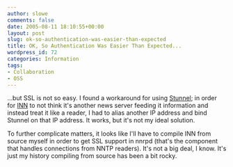 ```yaml
---
author: slowe
comments: false
date: 2005-08-11 18:10:55+00:00
layout: post
slug: ok-so-authentication-was-easier-than-expected
title: OK, So Authentication Was Easier Than Expected...
wordpress_id: 72
categories: Information
tags:
- Collaboration
- OSS
---
```


...but SSL is not so easy. I found a workaround for using [Stunnel](http://stunnel.mirt.net/index.html); in order for [INN](http://www.isc.org/products/INN/) to not think it's another news server feeding it information and instead treat it like a reader, I had to alias another IP address and bind Stunnel on that IP address. It works, but it's not my ideal solution.

To further complicate matters, it looks like I'll have to compile INN from source myself in order to get SSL support in nnrpd (that's the component that handles connections from NNTP readers). It's not a big deal, I know. It's just my history compiling from source has been a bit rocky.
